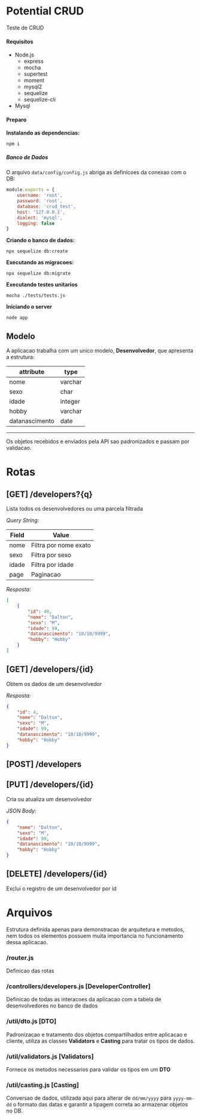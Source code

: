 # Potential CRUD
Teste de CRUD
#### Requisitos
* Node.js
	* express
	* mocha
	* supertest
	* moment
	* mysql2
	* sequelize
	* sequelize-cli
* Mysql

#### Preparo
**Instalando as dependencias:**
```console
npm i
```

##### Banco de Dados
O arquivo `data/config/config.js` abriga as definicoes da conexao com o DB:
```js
module.exports = {
    username: 'root',
    password: 'root',
    database: 'crud_test',
    host: '127.0.0.1',
    dialect: 'mysql',
    logging: false
}
```

**Criando o banco de dados:**
```console
npx sequelize db:create
```

**Executando as migracoes:**
```console
npx sequelize db:migrate
```

**Executando testes unitarios**
```console
mocha ./tests/tests.js
```

**Iniciando o server**
```console
node app
```

## Modelo
A aplicacao trabalha com um unico modelo, **Desenvolvedor**, que apresenta a estrutura:

| attribute      | type    |
|----------------|---------|
| nome           | varchar |
| sexo           | char    |
| idade          | integer |
| hobby          | varchar |
| datanascimento | date    |

---
Os objetos recebidos e enviados pela API sao padronizados e passam por validacao.


# Rotas

## [GET] /developers?{q}
Lista todos os desenvolvedores ou uma parcela filtrada

*Query String:*

| Field          | Value
|----------------|---------------------------------
| nome        	 | Filtra por nome exato
| sexo           | Filtra por sexo
| idade          | Filtra por idade
| page           | Paginacao

*Resposta:*
```json
[
    {
        "id": 48,
        "nome": "Dalton",
        "sexo": "M",
        "idade": 99,
        "datanascimento": "10/10/9999",
        "hobby": "Hobby"
    }
]
```

## [GET] /developers/{id}
Obtem os dados de um desenvolvedor

*Resposta:*
```json
{
    "id": 4,
    "nome": "Dalton",
    "sexo": "M",
    "idade": 99,
    "datanascimento": "10/10/9999",
    "hobby": "Hobby"
}
```

## [POST] /developers
## [PUT] /developers/{id}
Cria ou atualiza um desenvolvedor

*JSON Body:*
```json
{
    "nome": "Dalton",
    "sexo": "M",
    "idade": 99,
    "datanascimento": "10/10/9999",
    "hobby": "Hobby"
}
```


## [DELETE] /developers/{id}
Exclui o registro de um desenvolvedor por id

# Arquivos
Estrutura definida apenas para demonstracao de arquitetura e metodos, nem todos os elementos possuem muita importancia no funcionamento dessa aplicacao.

### /router.js
Definicao das rotas

### /controllers/developers.js **[DeveloperController]**
Definicao de todas as interacoes da aplicacao com a tabela de desenvolvedores no banco de dados

### /util/dto.js **[DTO]**
Padronizacao e tratamento dos objetos compartilhados entre aplicacao e cliente, utiliza as classes **Validators** e **Casting** para tratar os tipos de dados.

### /util/validators.js **[Validators]**
Fornece os metodos necessarios para validar os tipos em um **DTO**


### /util/casting.js **[Casting]**
Conversao de dados, utilizada aqui para alterar de `dd/mm/yyyy` para `yyyy-mm-dd` o formato das datas e garantir a tipagem correta ao armazenar objetos no DB.